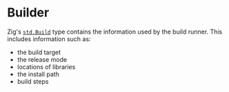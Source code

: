 # Builder

Zig's [`std.Build`](https://ziglang.org/documentation/master/std/#A;std:Build)
type contains the information used by the build runner. This includes
information such as:

- the build target
- the release mode
- locations of libraries
- the install path
- build steps
